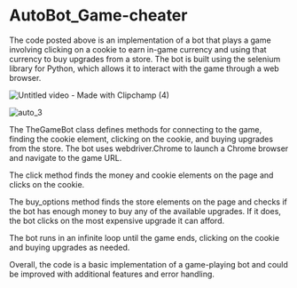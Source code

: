 # AutoBot_Game-cheater




The code posted above is an implementation of a bot that plays a game involving clicking on a cookie to earn in-game currency and using that currency to buy upgrades from a store. The bot is built using the selenium library for Python, which allows it to interact with the game through a web browser.


![Untitled video - Made with Clipchamp (4)](https://user-images.githubusercontent.com/39882035/227760109-f8448789-8fcb-472f-a9bd-b06d47fc1d96.gif)


![auto_3](https://user-images.githubusercontent.com/39882035/227760081-93f4e0e6-1c28-44c0-9ae4-0dfa40d24f0d.gif)


The TheGameBot class defines methods for connecting to the game, finding the cookie element, clicking on the cookie, and buying upgrades from the store. The bot uses webdriver.Chrome to launch a Chrome browser and navigate to the game URL.

The click method finds the money and cookie elements on the page and clicks on the cookie.

The buy_options method finds the store elements on the page and checks if the bot has enough money to buy any of the available upgrades. If it does, the bot clicks on the most expensive upgrade it can afford.

The bot runs in an infinite loop until the game ends, clicking on the cookie and buying upgrades as needed.

Overall, the code is a basic implementation of a game-playing bot and could be improved with additional features and error handling.
